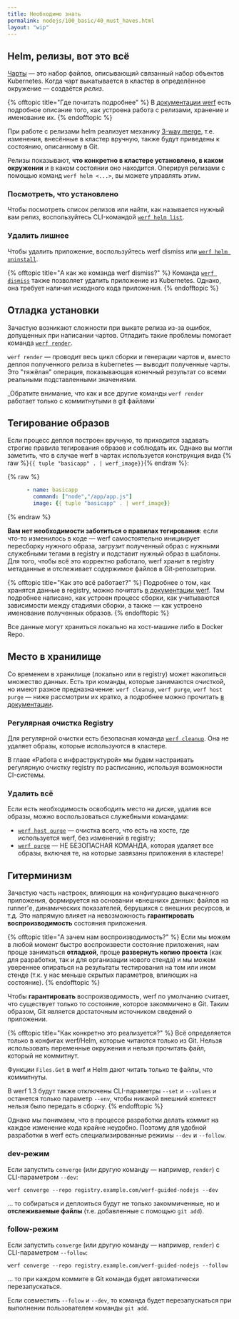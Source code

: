 ```yaml
---
title: Необходимо знать
permalink: nodejs/100_basic/40_must_haves.html
layout: "wip"
---
```


## Helm, релизы, вот это всё

[Чарты](https://helm.sh/docs/topics/charts/) — это набор файлов, описывающий связанный набор объектов Kubernetes. Когда чарт выкатывается в кластер в определённое окружение — создаётся _релиз_.

{% offtopic title="Где почитать подробнее" %}
В [документации werf](https://ru.werf.io/documentation/advanced/helm/basics.html#%D1%80%D0%B5%D0%BB%D0%B8%D0%B7) есть подробное описание того, как устроена работа с релизами, хранение и именование их.
{% endofftopic %}

При работе с релизами helm реализует механику [3-way merge](https://helm.sh/docs/faq/#improved-upgrade-strategy-3-way-strategic-merge-patches), т.е. изменения, внесённые в кластер вручную, также будут приведены к состоянию, описанному в Git.

Релизы показывают, **что конкретно в кластере установлено, в каком окружении** и в каком состоянии оно находится. Оперируя релизами с помощью команд `werf helm <...>`, вы можете управлять этим.

### Посмотреть, что установлено

Чтобы посмотреть список релизов или найти, как называется нужный вам релиз, воспользуйтесь CLI-командой [`werf helm list`](https://ru.werf.io/documentation/reference/cli/werf_helm_list.html).

### Удалить лишнее

Чтобы удалить приложение, воспользуйтесь werf dismiss или [`werf helm uninstall`](https://ru.werf.io/documentation/reference/cli/werf_helm_uninstall.html).

{% offtopic title="А как же команда werf dismiss?" %}
Команда [`werf dismiss`](https://ru.werf.io/documentation/reference/cli/werf_dismiss.html) также позволяет удалить приложение из Kubernetes. Однако, она требует наличия исходного кода приложения.
{% endofftopic %}

## Отладка установки

Зачастую возникают сложности при выкате релиза из-за ошибок, допущенных при написании чартов. Отладить такие проблемы помогает команда [`werf render`](https://ru.werf.io/documentation/reference/cli/werf_render.html).

`werf render` — проводит весь цикл сборки и генерации чартов и, вместо деплоя полученного релиза в kubernetes — выводит полученные чарты. Это "тяжёлая" операция, показывающая конечный результат со всеми реальными подставленными значениями.

_Обратите внимание, что как и все другие команды `werf render` работает только с коммитнутыми в git файлами`

## Тегирование образов

Если процесс деплоя построен вручную, то приходится задавать строгие правила тегирования образов и соблюдать их. Однако вы могли заметить, что в случае werf в чартах используется конструкция вида {% raw %}`{{ tuple "basicapp" . | werf_image}}`{% endraw %}:

{% raw %}
```yaml
      - name: basicapp
        command: ["node","/app/app.js"]
        image: {{ tuple "basicapp" . | werf_image}}
```
{% endraw %}

**Вам нет необходимости заботиться о правилах тегирования**: если что-то изменилось в коде — werf самостоятельно инициирует пересборку нужного образа, загрузит полученный образ с нужными служебными тегами в registry и подставит нужный образ в шаблоны. Для того, чтобы всё это корректно работало, werf хранит в registry метаданные и отслеживает содержимое файлов в Git-репозитории.

{% offtopic title="Как это всё работает?" %}
Подробнее о том, как хранятся данные в registry, можно почитать [в документации werf](https://ru.werf.io/documentation/internals/stages_and_storage.html). Там подробнее написано, как устроен процесс сборки, как учитываются зависимости между стадиями сборки, а также — как устроено именование полученных образов.
{% endofftopic %}

Все данные могут храниться локально на хост-машине либо в Docker Repo.

## Место в хранилище

Со временем в хранилище (локально или в registry) может накопиться множество данных. Есть три команды, которые занимаются очисткой, но имеют разное предназначение: `werf cleanup`, `werf purge`, `werf host purge` — ниже рассмотрим их кратко, а подробнее можно прочитать [в документации](https://ru.werf.io/documentation/advanced/cleanup.html).

### Регулярная очистка Registry

Для регулярной очистки есть безопасная команда [`werf cleanup`](https://ru.werf.io/documentation/reference/cli/werf_cleanup.html). Она не удаляет образы, которые используются в кластере. 

В главе «Работа с инфраструктурой» мы будем настраивать регулярную очистку registry по расписанию, используя возможности CI-системы.

### Удалить всё

Если есть необходимость освободить место на диске, удалив все образы, можно воспользоваться служебными командами:

- [`werf host purge`](https://ru.werf.io/documentation/reference/cli/werf_host_purge.html) — очистка всего, что есть на хосте, где используется werf, без изменений в registry;
- [`werf purge`](https://ru.werf.io/documentation/reference/cli/werf_purge.html) — НЕ БЕЗОПАСНАЯ КОМАНДА, которая удаляет все образы, включая те, на которые завязаны приложения в кластере!

## Гитерминизм

Зачастую часть настроек, влияющих на конфигурацию выкаченного приложения, формируется на основании «внешних» данных: файлов на runner'е, динамических показателей, берущихся с внешних ресурсов, и т.д. Это напрямую влияет на невозможность **гарантировать воспроизводимость** состояния приложения.

{% offtopic title="А зачем нам воспроизводимость?" %}
Если мы можем в любой момент быстро воспроизвести состояние приложения, нам проще заниматься **отладкой**, проще **развернуть копию проекта** (как для разработки, так и для организации нового стенда) и мы можем увереннее опираться на результаты тестирования на том или ином стенде (т.к. у нас меньше скрытых параметров, влияющих на состояние).
{% endofftopic %}

Чтобы **гарантировать** воспроизводимость, werf по умолчанию считает, что существует только то состояние, которое закоммичено в Git. Таким образом, Git является достаточным источником сведений о приложении.

{% offtopic title="Как конкретно это реализуется?" %}
Всё определяется только в конфигах werf/Helm, которые читаются только из Git. Нельзя использовать переменные окружения и нельзя прочитать файл, который не коммитнут.

Функции `Files.Get` в werf и Helm дают читать только те файлы, что коммитнуты.

В werf 1.3 будут также отключены CLI-параметры `--set` и `--values` и останется только параметр `--env`, чтобы никакой внешний контекст нельзя было передать в сборку.
{% endofftopic %}

Однако мы понимаем, что в процессе разработки делать коммит на каждое изменение кода крайне неудобно. Поэтому для удобной разработки в werf есть специализированные режимы `--dev` и `--follow`.

### dev-режим

Если запустить `converge` (или другую команду — например, `render`) с CLI-параметром `--dev`:

```shell
werf converge --repo registry.example.com/werf-guided-nodejs --dev
```

… то собираться и деплоиться будут не только закоммиченные, но и **отслеживаемые файлы** (т.е. добавленные с помощью `git add`).

### follow-режим

Если запустить `converge` (или другую команду — например, `render`) с CLI-параметром `--follow`:

```shell
werf converge --repo registry.example.com/werf-guided-nodejs --follow
```

… то при каждом коммите в Git команда будет автоматически перезапускаться.

Если совместить `--folow` и `--dev`, то команда будет перезапускаться при выполнении пользователем команды `git add`.

<div id="go-forth-button">
    <go-forth url="40_optimize.html" label="Ускорение сборки" framework="{{ page.label_framework }}" ci="{{ page.label_ci }}" guide-code="{{ page.guide_code }}" base-url="{{ site.baseurl }}"></go-forth>
</div>
